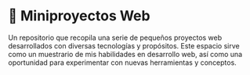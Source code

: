 # 🚀 Miniproyectos Web

Un repositorio que recopila una serie de pequeños proyectos web desarrollados con diversas tecnologías y propósitos. Este espacio sirve como un muestrario de mis habilidades en desarrollo web, así como una oportunidad para experimentar con nuevas herramientas y conceptos.
